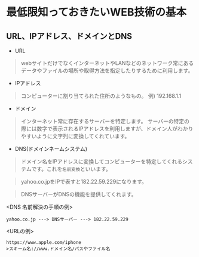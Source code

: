 # 最低限知っておきたいWEB技術の基本

## URL、IPアドレス、ドメインとDNS
- URL
>webサイトだけでなくインターネットやLANなどのネットワーク常にあるデータやファイルの場所や取得方法を指定したりするために利用します。
- IPアドレス
>コンピューターに割り当てられた住所のようなもの。
>例) 192.168.1.1
- ドメイン
>インターネット常に存在するサーバーを特定します。
>サーバーの特定の際には数字で表示されるIPアドレスを利用しますが、ドメイン人がわかりやすいように文字列に変換してくれています。
- DNS(ドメインネームシステム)
>ドメイン名をIPアドレスに変換してコンピューターを特定してくれるシステムです。これを`名前変換`といいます。

>yahoo.co.jpをIPで表すと182.22.59.229になります。

>DNSサーバーがDNSの機能を提供してくれます。

<DNS 名前解決の手順の例>
```
yahoo.co.jp ---> DNSサーバー ---> 182.22.59.229
```

<URLの例>
```
https://www.apple.com/iphone
>スキーム名://www.ドメイン名/パスやファイル名
```

